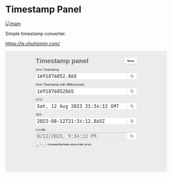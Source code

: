 # Timestamp Panel

[![main](https://github.com/chuhlomin/timestamp/workflows/main/badge.svg)](https://github.com/chuhlomin/timestamp/actions?query=workflow%3Amain)

Simple timestamp converter.

https://ts.chuhlomin.com/

![Screenshot](./screenshot.png)
